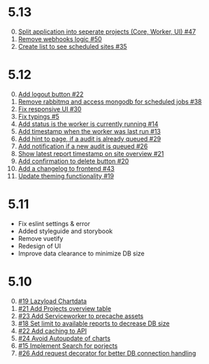 # 5.13
0. [Split application into seperate projects (Core, Worker, UI) #47](https://github.com/lighthouse-dashboard/lighthouse-dashboard/issues/47)
0. [Remove webhooks logic #50](https://github.com/lighthouse-dashboard/lighthouse-dashboard/issues/50)
0. [Create list to see scheduled sites #35](https://github.com/lighthouse-dashboard/lighthouse-dashboard/issues/35)

# 5.12
0. [Add logout button #22](https://github.com/faebeee/lighthouse-dashboard/issues/22)
0. [Remove rabbitmq and access mongodb for scheduled jobs #38](https://github.com/faebeee/lighthouse-dashboard/issues/38)
0. [Fix responsive UI #30](https://github.com/faebeee/lighthouse-dashboard/issues/30)
0. [Fix typings #5](https://github.com/faebeee/lighthouse-dashboard/issues/5)
0. [Add status is the worker is currently running #14](https://github.com/faebeee/lighthouse-dashboard/issues/#14)
0. [Add timestamp when the worker was last run #13](https://github.com/faebeee/lighthouse-dashboard/issues/#13)
0. [Add hint to page, if a audit is already queued #29](https://github.com/faebeee/lighthouse-dashboard/issues/#29)
0. [Add notification if a new audit is queued #26](https://github.com/faebeee/lighthouse-dashboard/issues/#26)
0. [Show latest report timestamp on site overview #21](https://github.com/faebeee/lighthouse-dashboard/issues/#21)
0. [Add confirmation to delete button #20](https://github.com/faebeee/lighthouse-dashboard/issues/#20)
0. [Add a changelog to frontend #43](https://github.com/faebeee/lighthouse-dashboard/issues/#43)
0. [Update theming functionality #19](https://github.com/faebeee/lighthouse-dashboard/issues/#19)

# 5.11
- Fix eslint settings & error
- Added styleguide and storybook
- Remove vuetify
- Redesign of UI
- Improve data clearance to minimize DB size

# 5.10
0. [#19 Lazyload Chartdata](https://github.com/dreipol/lighthouse-dashboard/issues/19)
0. [#21 Add Projects overview table](https://github.com/dreipol/lighthouse-dashboard/issues/21)
0. [#23 Add Serviceworker to precache assets](https://github.com/dreipol/lighthouse-dashboard/issues/23)
0. [#18 Set limit to available reports to decrease DB size](https://github.com/dreipol/lighthouse-dashboard/issues/18)
0. [#22 Add caching to API](https://github.com/dreipol/lighthouse-dashboard/issues/22)
0. [#24 Avoid Autoupdate of charts](https://github.com/dreipol/lighthouse-dashboard/issues/24)
0. [#15 Implement Search for porjects](https://github.com/dreipol/lighthouse-dashboard/issues/15)
0. [#26 Add request decorator for better DB connection handling](https://github.com/dreipol/lighthouse-dashboard/issues/26)
